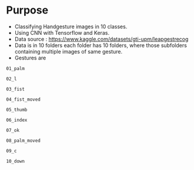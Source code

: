 # Purpose
- Classifying Handgesture images in 10 classes.
- Using CNN with Tensorflow and Keras.
- Data source : https://www.kaggle.com/datasets/gti-upm/leapgestrecog
- Data is in 10 folders each folder has 10 folders, where those subfolders containing multiple images of same gesture.
- Gestures are 
```
01_palm

02_l

03_fist

04_fist_moved

05_thumb

06_index

07_ok

08_palm_moved

09_c

10_down
```